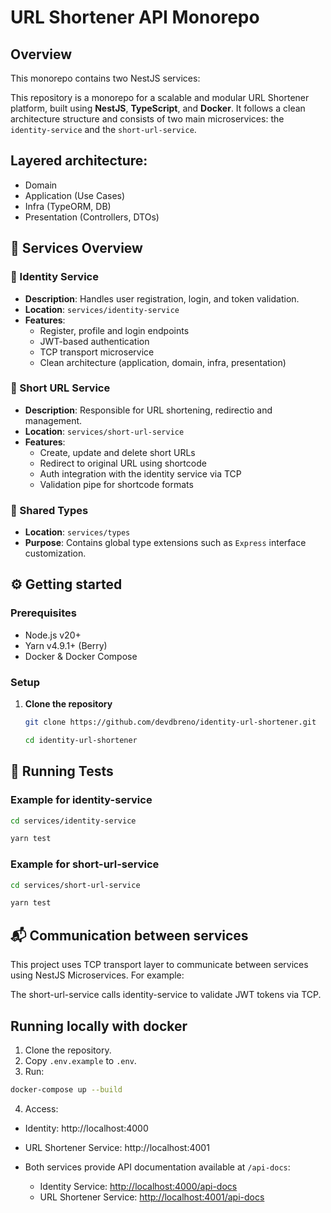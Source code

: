 # URL Shortener API Monorepo

## Overview

This monorepo contains two NestJS services:

This repository is a monorepo for a scalable and modular URL Shortener platform, built using **NestJS**, **TypeScript**, and **Docker**. It follows a clean architecture structure and consists of two main microservices: the `identity-service` and the `short-url-service`.

## Layered architecture:

- Domain
- Application (Use Cases)
- Infra (TypeORM, DB)
- Presentation (Controllers, DTOs)

## 🧩 Services Overview

### 🛂 Identity Service

- **Description**: Handles user registration, login, and token validation.
- **Location**: `services/identity-service`
- **Features**:
  - Register, profile and login endpoints
  - JWT-based authentication
  - TCP transport microservice
  - Clean architecture (application, domain, infra, presentation)

### 🔗 Short URL Service

- **Description**: Responsible for URL shortening, redirectio and management.
- **Location**: `services/short-url-service`
- **Features**:
  - Create, update and delete short URLs
  - Redirect to original URL using shortcode
  - Auth integration with the identity service via TCP
  - Validation pipe for shortcode formats

### 📐 Shared Types

- **Location**: `services/types`
- **Purpose**: Contains global type extensions such as `Express` interface customization.

## ⚙️ Getting started

### Prerequisites

- Node.js v20+
- Yarn v4.9.1+ (Berry)
- Docker & Docker Compose

### Setup

1. **Clone the repository**

   ```bash
   git clone https://github.com/devdbreno/identity-url-shortener.git

   cd identity-url-shortener
   ```

## 🧪 Running Tests

### Example for identity-service

```bash
cd services/identity-service

yarn test
```

### Example for short-url-service

```bash
cd services/short-url-service

yarn test
```

## 📬 Communication between services

This project uses TCP transport layer to communicate between services using NestJS Microservices. For example:

The short-url-service calls identity-service to validate JWT tokens via TCP.

## Running locally with docker

1. Clone the repository.
2. Copy `.env.example` to `.env`.
3. Run:

```bash
docker-compose up --build
```

4. Access:

- Identity: http://localhost:4000

- URL Shortener Service: http://localhost:4001

- Both services provide API documentation available at `/api-docs`:
  - Identity Service: [http://localhost:4000/api-docs](http://localhost:4000/api-docs)
  - URL Shortener Service: [http://localhost:4001/api-docs](http://localhost:4001/api-docs)
